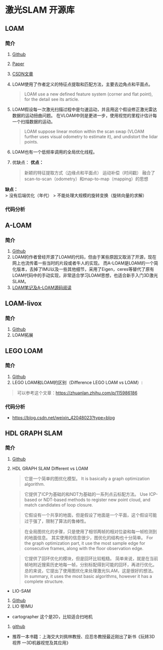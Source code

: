 
# 激光SLAM 开源库
## LOAM
### 简介
1. [Github](https://github.com/laboshinl/loam_velodyne) 
2. [Paper](https://www.ri.cmu.edu/pub_files/2014/7/Ji_LidarMapping_RSS2014_v8.pdf)
4. [CSDN文章](https://blog.csdn.net/i_robots/article/details/108331306#comments_13621877)
3. LOAM使用了作者定义的特征点提取和匹配方法，主要去边角点和平面点。 
    > LOAM use a new defined feature system (corner and flat point), for the detail see its article.
4. LOAM假设每一次激光扫描过程中是匀速运动，并且用这个假设修正激光雷达数据的运动扭曲问题。 在VLOAM中则是更进一步，使用视觉的里程计估计每一个扫描数据的运动。 
    > LOAM suppose linear motion within the scan swap (VLOAM further uses visual odometry to estimate it), and undistort the lidar points.
5. LOAM也有一个低频率调用的全局优化线程。

6. 优缺点：
**优点：**
    > 新颖的特征提取方式（边缘点和平面点）
    > 运动补偿（时间戳）
    > 融合了scan-to-scan（odometry）和map-to-map（mapping）的思想

**缺点：**
    > 没有后端优化（年代）
    > 不能处理大规模的旋转变换（旋转向量的求解）

### 代码分析

## A-LOAM
### 简介
1. [Github](https://github.com/HKUST-Aerial-Robotics/A-LOAM)
2. LOAM的作者曾经开源了LOAM的代码，但由于某些原因又取消了开源，现在网上也流传着一些当时的片段或者牛人的实现。
而A-LOAM是LOAM的一个简化版本，去掉了IMU以及一些其他细节，采用了Eigen，ceres等替代了原有LOAM代码中的手动实现，非常适合学习LOAM思想，也适合新手入门3D激光SLAM。
3. [LOAM笔记及A-LOAM源码阅读](https://www.cnblogs.com/wellp/p/8877990.html)
## LOAM-livox
### 简介
1. [Github](https://github.com/hku-mars/loam_livox)
2. LOAM拓展


## LEGO LOAM
### 简介
1. [Github](https://github.com/RobustFieldAutonomyLab/LeGO-LOAM)
2. LEGO LOAM和LOAM的区别（Difference LEGO LOAM vs LOAM）:
> 可以参考这个文章：https://zhuanlan.zhihu.com/p/115986186

### 代码分析
- https://blog.csdn.net/weixin_42048023?type=blog
## HDL GRAPH SLAM
### 简介
1. [Github](https://github.com/koide3/hdl_graph_slam)
2. HDL GRAPH SLAM Different vs LOAM
    > 它是一个简单的图优化模型。 
    > It is basically a graph optimization algorithm.

    > 它提供了ICP为基础的和NDT为基础的一系列点云标配方法。 
    > Use ICP-based or NDT-based methods to register new point cloud, and match candidates of loop closure.
    
    > 它假设有一个共享的地面，但是假设了地面是一个平面，这个假设可能过于强了，限制了算法的鲁棒性。

    > 在全局图优化的步骤，只是使用了相邻两帧的相对位姿和每一帧检测到的地面信息。 其实使用的信息很少，图优化的结构也十分简单。 
    > For the graph optimization part, it use the most sample edge for consecutive frames, along with the floor observation edge.

    > 它提供了回环优化的模块，但是回环比较粗糙。 简单来说，就是在当前帧地附近搜索历史地每一帧，分别标配得到可能的回环，再进行优化。
总的来说，它提出了使用图优化来处理激光SLAM，这是很好的想法。 
    > In summary, it uses the most basic algorithms, however it has a complete structure.

- LIO-SAM
1. [Github](https://github.com/TixiaoShan/LIO-SAM)
2. LIO 带IMU

-  cartographer 这个是2D，比较适合扫地机
1. [github](https://github.com/cartographer-project/cartographer)

- 推荐一本书籍：上海交大刘佩林教授、应忍冬教授最近刚出了新书《玩转3D视界 —3D机器视觉及其应用》

